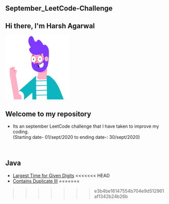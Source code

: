 ## September_LeetCode-Challenge

## Hi there, I'm Harsh Agarwal

<img src="https://github.com/HarshAgarwal-DEV/HarshAgarwal-DEV/blob/master/hi.gif" alt="alt text" width="200" height="200" />

## Welcome to my repository
* Its an september LeetCode challenge that I have taken to improve my coding.<br>
(Starting date- 01/sept/2020 to ending date-: 30/sept/2020)
<br>

## Java
* [Largest Time for Given Digits](Code/Day1_Code.java)
<<<<<<< HEAD
* [Contains Duplicate III](Code/Day2.java)
=======
>>>>>>> e3b4be16147554b704e9d512961af1342b24b26b


 
